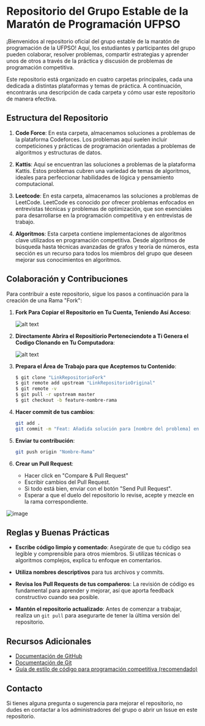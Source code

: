 

# Repositorio del Grupo Estable de la Maratón de Programación UFPSO

¡Bienvenidos al repositorio oficial del grupo estable de la maratón de programación de la UFPSO! Aquí, los estudiantes y participantes del grupo pueden colaborar, resolver problemas, compartir estrategias y aprender unos de otros a través de la práctica y discusión de problemas de programación competitiva.

Este repositorio está organizado en cuatro carpetas principales, cada una dedicada a distintas plataformas y temas de práctica. A continuación, encontrarás una descripción de cada carpeta y cómo usar este repositorio de manera efectiva.

## Estructura del Repositorio

1. **Code Force**: En esta carpeta, almacenamos soluciones a problemas de la plataforma Codeforces. Los problemas aquí suelen incluir competiciones y prácticas de programación orientadas a problemas de algoritmos y estructuras de datos.

2. **Kattis**: Aquí se encuentran las soluciones a problemas de la plataforma Kattis. Estos problemas cubren una variedad de temas de algoritmos, ideales para perfeccionar habilidades de lógica y pensamiento computacional.

3. **Leetcode**: En esta carpeta, almacenamos las soluciones a problemas de LeetCode. LeetCode es conocido por ofrecer problemas enfocados en entrevistas técnicas y problemas de optimización, que son esenciales para desarrollarse en la programación competitiva y en entrevistas de trabajo.

4. **Algoritmos**: Esta carpeta contiene implementaciones de algoritmos clave utilizados en programación competitiva. Desde algoritmos de búsqueda hasta técnicas avanzadas de grafos y teoría de números, esta sección es un recurso para todos los miembros del grupo que deseen mejorar sus conocimientos en algoritmos.

## Colaboración y Contribuciones

Para contribuir a este repositorio, sigue los pasos a continuación para la creación de una Rama "Fork":

1. **Fork Para Copiar el Repositorio en Tu Cuenta, Teniendo Así Acceso**: 

   ![alt text][fork]
   
   [fork]: https://static.codex.so/upload/redactor_images/o_602d344e24f1f5ac13cb05022089101e.jpg "Fork"

2. **Directamente Abrira el Repositiorio Perteneciendote a Ti Genera el Codigo Clonando en Tu Computadora**: 

   ![alt text][clone]
   
   [clone]: https://docs.github.com/assets/cb-60499/mw-1440/images/help/repository/https-url-clone-cli.webp "Clone"

4. **Prepara el Área de Trabajo para que Aceptemos tu Contenido**:
    ```bash
   $ git clone "LinkRepositorioFork"
   $ git remote add upstream "LinkRepositorioOriginal"
   $ git remote -v
   $ git pull -r upstream master
   $ git checkout -b feature-nombre-rama
   ```
5. **Hacer commit de tus cambios**: 
   ```bash
   git add .
   git commit -m "Feat: Añadida solución para [nombre del problema] en [plataforma]"
   ```

6. **Enviar tu contribución**: 
   ```bash
   git push origin "Nombre-Rama"
   ```

7. **Crear un Pull Request**:
   - Hacer click en "Compare & Pull Request"
   - Escribir cambios del Pull Request.
   - Si todo está bien, enviar con el botón "Send Pull Request".
   - Esperar a que el duelo del repositorio lo revise, acepte y mezcle en la rama correspondiente.

![image](https://www.ravbug.com/tutorials/github-pr/compare.png)
   
## Reglas y Buenas Prácticas

- **Escribe código limpio y comentado**: Asegúrate de que tu código sea legible y comprensible para otros miembros. Si utilizas técnicas o algoritmos complejos, explica tu enfoque en comentarios.

- **Utiliza nombres descriptivos** para tus archivos y commits.

- **Revisa los Pull Requests de tus compañeros**: La revisión de código es fundamental para aprender y mejorar, así que aporta feedback constructivo cuando sea posible.

- **Mantén el repositorio actualizado**: Antes de comenzar a trabajar, realiza un `git pull` para asegurarte de tener la última versión del repositorio.

## Recursos Adicionales

- [Documentación de GitHub](https://docs.github.com/)
- [Documentación de Git](https://git-scm.com/doc)
- [Guía de estilo de código para programación competitiva (recomendado)](https:)

## Contacto

Si tienes alguna pregunta o sugerencia para mejorar el repositorio, no dudes en contactar a los administradores del grupo o abrir un Issue en este repositorio.
